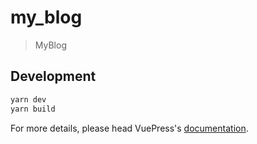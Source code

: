 # my_blog

> MyBlog

## Development

```bash
yarn dev
yarn build
```

For more details, please head VuePress's [documentation](https://v1.vuepress.vuejs.org/).

